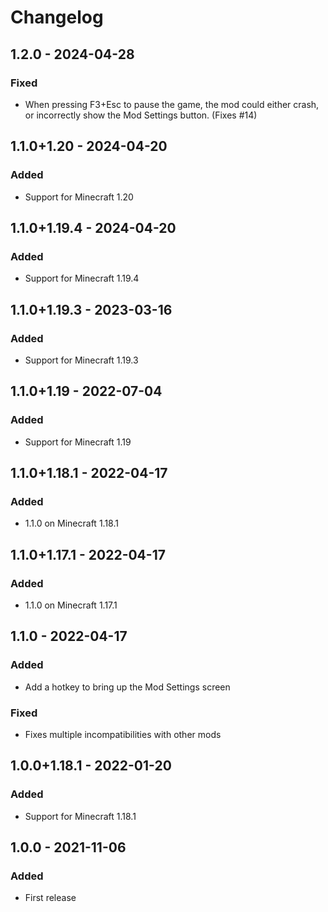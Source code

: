 # Changelog

## 1.2.0 - 2024-04-28

### Fixed

- When pressing F3+Esc to pause the game, the mod could either crash, or
  incorrectly show the Mod Settings button. (Fixes #14)

## 1.1.0+1.20 - 2024-04-20

### Added

- Support for Minecraft 1.20

## 1.1.0+1.19.4 - 2024-04-20

### Added

- Support for Minecraft 1.19.4

## 1.1.0+1.19.3 - 2023-03-16

### Added

- Support for Minecraft 1.19.3

## 1.1.0+1.19 - 2022-07-04

### Added

- Support for Minecraft 1.19

## 1.1.0+1.18.1 - 2022-04-17

### Added

- 1.1.0 on Minecraft 1.18.1

## 1.1.0+1.17.1 - 2022-04-17

### Added

- 1.1.0 on Minecraft 1.17.1

## 1.1.0 - 2022-04-17

### Added

- Add a hotkey to bring up the Mod Settings screen

### Fixed

- Fixes multiple incompatibilities with other mods

## 1.0.0+1.18.1 - 2022-01-20

### Added

- Support for Minecraft 1.18.1

## 1.0.0 - 2021-11-06

### Added

- First release
